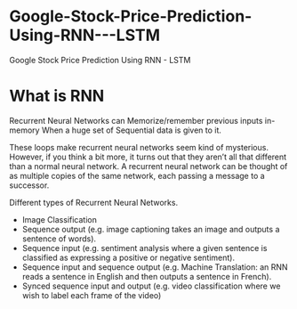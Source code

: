 # Google-Stock-Price-Prediction-Using-RNN---LSTM
Google Stock Price Prediction Using RNN - LSTM

# What is RNN
Recurrent Neural Networks can Memorize/remember previous inputs in-memory When a huge set of Sequential data is given to it.

These loops make recurrent neural networks seem kind of mysterious. However, if you think a bit more, it turns out that they aren’t all that different than a normal neural network. A recurrent neural network can be thought of as multiple copies of the same network, each passing a message to a successor.

Different types of Recurrent Neural Networks.

- Image Classification
- Sequence output (e.g. image captioning takes an image and outputs a sentence of words).
- Sequence input (e.g. sentiment analysis where a given sentence is classified as expressing a positive or negative sentiment).
- Sequence input and sequence output (e.g. Machine Translation: an RNN reads a sentence in English and then outputs a sentence in French).
- Synced sequence input and output (e.g. video classification where we wish to label each frame of the video)
